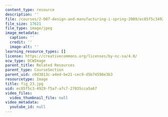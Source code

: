 ```yaml
---
content_type: resource
description: ''
file: /courses/2-007-design-and-manufacturing-i-spring-2009/ec85f5c34929f5a7a7c727035cca5a67_fig_23.jpg
file_size: 17621
file_type: image/jpeg
image_metadata:
  caption: ''
  credit: ''
  image-alt: ''
learning_resource_types: []
license: https://creativecommons.org/licenses/by-nc-sa/4.0/
ocw_type: OCWImage
parent_title: Related Resources
parent_type: CourseSection
parent_uid: c0d3813c-a4ed-be21-cec9-d5b74598e3b3
resourcetype: Image
title: fig_23.jpg
uid: ec85f5c3-4929-f5a7-a7c7-27035cca5a67
video_files:
  video_thumbnail_file: null
video_metadata:
  youtube_id: null
---
```

